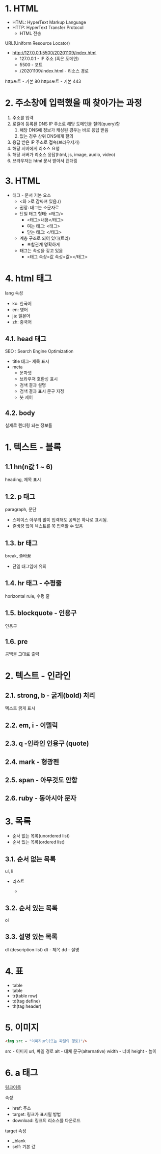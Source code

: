 # 1. HTML

- HTML: HyperText Markup Language
- HTTP: HyperText Transfer Protocol
  - HTML 전송

URL(Uniform Resource Locator)
- http://127.0.0.1:5500/20201109/index.html
    - 127.0.0.1 - IP 주소 (혹은 도메인)
    - 5500 - 포트
    - /20201109/index.html - 리소스 경로

http포트 - 기본 80
https포트 - 기본 443

# 2. 주소창에 입력했을 때 찾아가는 과정

1. 주소를 입력
2. 로컬에 등록된 DNS IP 주소로 해당 도메인을 질의(query)함
    1. 해당 DNS에 정보가 캐싱된 경우는 바로 응답 받음
    2. 없는 경우 상위 DNS에게 질의
3. 응답 받은 IP 주소로 접속(브라우저가)
4. 해당 서버에게 리소스 요청
5. 해당 서버가 리소스 응답(html, js, image, audio, video)
6. 브라우저는 html 문서 받아서 랜더링

# 3. HTML

- 태그 - 문서 기본 요소
  - <와 >로 감싸져 있음.(<html>)
  - 권장: 태그는 소문자로
  - 단일 태그 형태: <태그/>
    - <태그>내용</태그>
    - 여는 태그: <태그>
    - 닫는 태그: </태그>
  - 계층 구조로 되어 있다(트리)
    - 포함관계 명확하게
  - 태그는 속성을 갖고 있음
    - <태그 속상=값 속성=값></태그>

# 4. html 태그

lang 속성

- ko: 한국어
- en: 영어
- ja: 일본어
- zh: 중국어

## 4.1. head 태그

SEO : Search Engine Optimization

- title 태그- 제목 표시
- meta
  - 문자셋
  - 브라우저 호환성 표시
  - 검색 결과 설명
  - 검색 결과 표시 문구 지정
  - 봇 제어

## 4.2. body

실제로 렌더링 되는 정보들

# 1. 텍스트 - 블록

## 1.1 hn(n값 1 ~ 6)

heading, 제목 표시

## 1.2. p 태그

paragraph, 문단

- 스페이스 아무리 많이 입력해도 공백은 하나로 표시됨.
- 줄바꿈 없이 텍스트를 쭉 입력할 수 있음

## 1.3. br 태그

break, 줄바꿈

- 단일 태그임에 유의

## 1.4. hr 태그 - 수평줄

horizontal rule, 수평 줄


## 1.5. blockquote - 인용구

인용구

## 1.6. pre

공백을 그대로 출력

# 2. 텍스트 - 인라인

## 2.1. strong, b - 굵게(bold) 처리

텍스트 굵게 표시

## 2.2. em, i - 이텔릭

## 2.3. q -인라인 인용구 (quote)

## 2.4. mark - 형광펜

## 2.5. span - 아무것도 안함

## 2.6. ruby - 동아시아 문자

# 3. 목록

- 순서 없는 목록(unordered list)
- 순서 있는 목록(ordered list)

## 3.1. 순서 없는 목록

ul, li

<ul>
    <li>리스트</li>
    <ul>
        <li></li>
    </ul>
</ul>

## 3.2. 순서 있는 목록

ol

## 3.3. 설명 있는 목록

dl (description list)
dt - 제목
dd - 설명

# 4. 표

- table
- table 
- tr(table row) 
- td(tag define) 
- th(tag header)

# 5. 이미지

```html
<img src = "이미지url(또는 파일의 경로)"/>
```

src - 이미지 url, 파일 경로
alt - 대체 문구(alternative)
width - 너비
height - 높이

# 6. a 태그

<a href="링크">링크이름</a>

속성
- href: 주소
- target: 링크가 표시될 방법
- download: 링크의 리소스를 다운로드

target 속성
- _blank
- self: 기본 값

